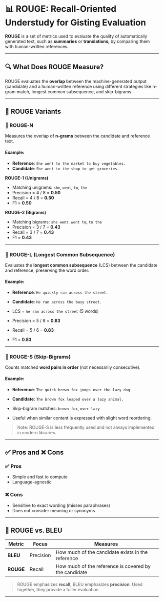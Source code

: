 # 📊 ROUGE: Recall-Oriented Understudy for Gisting Evaluation

**ROUGE** is a set of metrics used to evaluate the quality of automatically generated text, such as **summaries** or **translations**, by comparing them with human-written references.

---

## 🔍 What Does ROUGE Measure?

ROUGE evaluates the **overlap** between the machine-generated output (candidate) and a human-written reference using different strategies like n-gram match, longest common subsequence, and skip-bigrams.

---

## 📏 ROUGE Variants

### 🔹 ROUGE-N

Measures the overlap of **n-grams** between the candidate and reference text.

#### Example:

- **Reference**: `She went to the market to buy vegetables.`
- **Candidate**: `She went to the shop to get groceries.`

**ROUGE-1 (Unigrams)**  
- Matching unigrams: `she`, `went`, `to`, `the`  
- Precision = 4 / 8 = **0.50**  
- Recall = 4 / 8 = **0.50**  
- F1 = **0.50**

**ROUGE-2 (Bigrams)**  
- Matching bigrams: `she went`, `went to`, `to the`  
- Precision = 3 / 7 = **0.43**  
- Recall = 3 / 7 = **0.43**  
- F1 = **0.43**

---

### 🔹 ROUGE-L (Longest Common Subsequence)

Evaluates the **longest common subsequence** (LCS) between the candidate and reference, preserving the word order.

#### Example:

- **Reference**: `He quickly ran across the street.`
- **Candidate**: `He ran across the busy street.`

- LCS = `he ran across the street` (5 words)
- Precision = 5 / 6 = **0.83**
- Recall = 5 / 6 = **0.83**
- F1 = **0.83**

---

### 🔹 ROUGE-S (Skip-Bigrams)

Counts matched **word pairs in order** (not necessarily consecutive).

#### Example:

- **Reference**: `The quick brown fox jumps over the lazy dog.`
- **Candidate**: `The brown fox leaped over a lazy animal.`

- Skip-bigram matches: `brown fox`, `over lazy`  
- Useful when similar content is expressed with slight word reordering.

> Note: ROUGE-S is less frequently used and not always implemented in modern libraries.

---

## ✅ Pros and ❌ Cons

### ✅ Pros
- Simple and fast to compute
- Language-agnostic

### ❌ Cons
- Sensitive to exact wording (misses paraphrases)
- Does not consider meaning or synonyms

---

## 🔄 ROUGE vs. BLEU

| Metric     | Focus     | Measures                              |
|------------|-----------|---------------------------------------|
| **BLEU**   | Precision | How much of the candidate exists in the reference |
| **ROUGE**  | Recall    | How much of the reference is covered by the candidate |

> ROUGE emphasizes **recall**, BLEU emphasizes **precision**. Used together, they provide a fuller evaluation.

---



